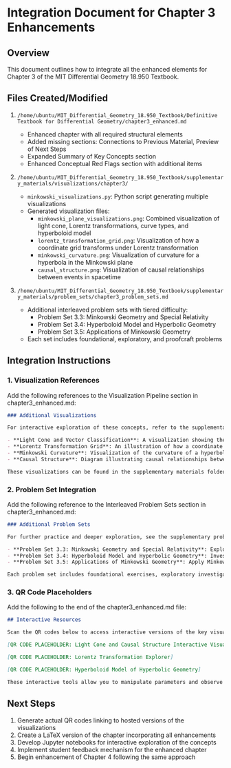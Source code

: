 # Integration Document for Chapter 3 Enhancements

## Overview
This document outlines how to integrate all the enhanced elements for Chapter 3 of the MIT Differential Geometry 18.950 Textbook.

## Files Created/Modified
1. `/home/ubuntu/MIT_Differential_Geometry_18.950_Textbook/Definitive Textbook for Differential Geometry/chapter3_enhanced.md`
   - Enhanced chapter with all required structural elements
   - Added missing sections: Connections to Previous Material, Preview of Next Steps
   - Expanded Summary of Key Concepts section
   - Enhanced Conceptual Red Flags section with additional items

2. `/home/ubuntu/MIT_Differential_Geometry_18.950_Textbook/supplementary_materials/visualizations/chapter3/`
   - `minkowski_visualizations.py`: Python script generating multiple visualizations
   - Generated visualization files:
     - `minkowski_plane_visualizations.png`: Combined visualization of light cone, Lorentz transformations, curve types, and hyperboloid model
     - `lorentz_transformation_grid.png`: Visualization of how a coordinate grid transforms under Lorentz transformation
     - `minkowski_curvature.png`: Visualization of curvature for a hyperbola in the Minkowski plane
     - `causal_structure.png`: Visualization of causal relationships between events in spacetime

3. `/home/ubuntu/MIT_Differential_Geometry_18.950_Textbook/supplementary_materials/problem_sets/chapter3_problem_sets.md`
   - Additional interleaved problem sets with tiered difficulty:
     - Problem Set 3.3: Minkowski Geometry and Special Relativity
     - Problem Set 3.4: Hyperboloid Model and Hyperbolic Geometry
     - Problem Set 3.5: Applications of Minkowski Geometry
   - Each set includes foundational, exploratory, and proofcraft problems

## Integration Instructions

### 1. Visualization References
Add the following references to the Visualization Pipeline section in chapter3_enhanced.md:

```markdown
### Additional Visualizations

For interactive exploration of these concepts, refer to the supplementary visualizations:

- **Light Cone and Vector Classification**: A visualization showing the division of the Minkowski plane into timelike, spacelike, and lightlike regions.
- **Lorentz Transformation Grid**: An illustration of how a coordinate grid transforms under a Lorentz transformation, demonstrating the hyperbolic rotation nature of these transformations.
- **Minkowski Curvature**: Visualization of the curvature of a hyperbola in the Minkowski plane, showing tangent and normal vectors.
- **Causal Structure**: Diagram illustrating causal relationships between events in spacetime, with light cones determining which events can influence others.

These visualizations can be found in the supplementary materials folder and are available as both static images and interactive Python scripts.
```

### 2. Problem Set Integration
Add the following reference to the Interleaved Problem Sets section in chapter3_enhanced.md:

```markdown
### Additional Problem Sets

For further practice and deeper exploration, see the supplementary problem sets:

- **Problem Set 3.3: Minkowski Geometry and Special Relativity**: Explore the fundamental concepts of the Minkowski plane and their applications in special relativity.
- **Problem Set 3.4: Hyperboloid Model and Hyperbolic Geometry**: Investigate the connection between the Minkowski plane and hyperbolic geometry through the hyperboloid model.
- **Problem Set 3.5: Applications of Minkowski Geometry**: Apply Minkowski geometry concepts to problems in physics, including relativistic energy-momentum relations and proper acceleration.

Each problem set includes foundational exercises, exploratory investigations, and guided proof constructions.
```

### 3. QR Code Placeholders
Add the following to the end of the chapter3_enhanced.md file:

```markdown
## Interactive Resources

Scan the QR codes below to access interactive versions of the key visualizations:

[QR CODE PLACEHOLDER: Light Cone and Causal Structure Interactive Visualization]

[QR CODE PLACEHOLDER: Lorentz Transformation Explorer]

[QR CODE PLACEHOLDER: Hyperboloid Model of Hyperbolic Geometry]

These interactive tools allow you to manipulate parameters and observe the effects on spacetime geometry in real-time.
```

## Next Steps
1. Generate actual QR codes linking to hosted versions of the visualizations
2. Create a LaTeX version of the chapter incorporating all enhancements
3. Develop Jupyter notebooks for interactive exploration of the concepts
4. Implement student feedback mechanism for the enhanced chapter
5. Begin enhancement of Chapter 4 following the same approach
